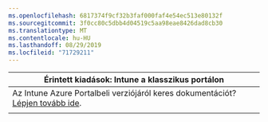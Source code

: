 ```yaml
---
ms.openlocfilehash: 6817374f9cf32b3faf000faf4e54ec513e80132f
ms.sourcegitcommit: 3f0cc80c5dbb4d04519c5aa98eae8426dad8cb30
ms.translationtype: MT
ms.contentlocale: hu-HU
ms.lasthandoff: 08/29/2019
ms.locfileid: "71729211"
---
```

|                            Érintett kiadások: Intune a klasszikus portálon                            |
|------------------------------------------------------------------------------------------------|
| Az Intune Azure Portalbeli verziójáról keres dokumentációt? [Lépjen tovább ide](/intune/what-is-intune). |
|                                                                                                |


